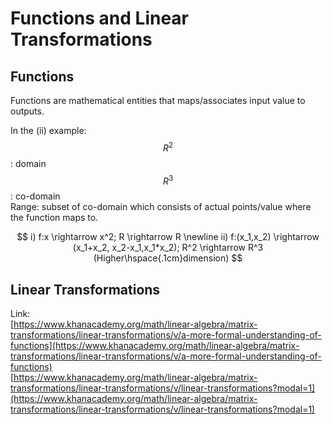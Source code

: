 # Functions and Linear Transformations

## Functions

 Functions are mathematical entities that maps/associates input value to outputs.

In the \(ii\) example:  
$$R^2$$: domain   
$$R^3$$: co-domain  
Range: subset of co-domain which consists of actual points/value where the function maps to.

$$
i) f:x \rightarrow x^2; R \rightarrow R
\newline
ii) f:(x_1,x_2) \rightarrow (x_1+x_2, x_2-x_1,x_1*x_2); R^2 \rightarrow R^3 (Higher\hspace{.1cm}dimension)
$$

## Linear Transformations

Link:  
[https://www.khanacademy.org/math/linear-algebra/matrix-transformations/linear-transformations/v/a-more-formal-understanding-of-functions](https://www.khanacademy.org/math/linear-algebra/matrix-transformations/linear-transformations/v/a-more-formal-understanding-of-functions)  
[https://www.khanacademy.org/math/linear-algebra/matrix-transformations/linear-transformations/v/linear-transformations?modal=1](https://www.khanacademy.org/math/linear-algebra/matrix-transformations/linear-transformations/v/linear-transformations?modal=1)

